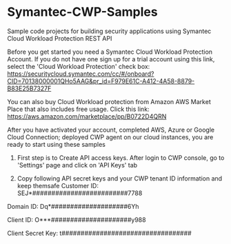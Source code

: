 # Symantec-CWP-Samples
Sample code projects for building security applications using Symantec Cloud Workload Protection REST API

Before you get started you need a Symantec Cloud Workload Protection Account. If you do not have one sign up for a trial account using this link, select the 'Cloud Workload Protection' check box: https://securitycloud.symantec.com/cc/#/onboard?CID=70138000001QHo5AAG&pr_id=F979E61C-A412-4A58-8879-B83E25B7327F

You can also buy Cloud Workload protection from Amazon AWS Market Place that also includes free usage. Click this link: https://aws.amazon.com/marketplace/pp/B0722D4QRN

After you have activated your account, completed AWS, Azure or Google Cloud Connection; deployed CWP agent on our cloud instances, you are ready to start using these samples

1. First step is to Create API access keys. After login to CWP console, go to 'Settings' page and click on 'API Keys' tab

2. Copy following API secret keys and your CWP tenant ID information and keep themsafe
Customer ID: SEJ*#########################7788

Domain ID: Dq*####################6Yh

Client ID: O***#####################y988

Client Secret Key: t##################################



